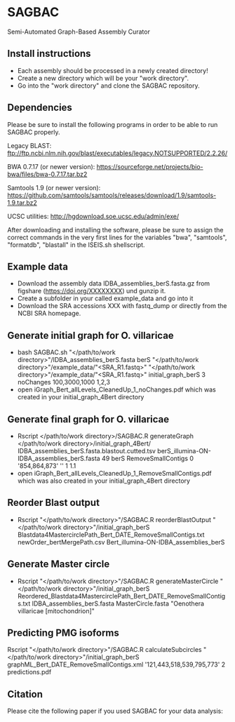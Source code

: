 # SAGBAC
Semi-Automated Graph-Based Assembly Curator

## Install instructions
* Each assembly should be processed in a newly created directory!
* Create a new directory which will be your "work directory".
* Go into the "work directory" and clone the SAGBAC repository.

## Dependencies
Please be sure to install the following programs in order to be able to run SAGBAC properly.

Legacy BLAST: ftp://ftp.ncbi.nlm.nih.gov/blast/executables/legacy.NOTSUPPORTED/2.2.26/

BWA 0.7.17 (or newer version): https://sourceforge.net/projects/bio-bwa/files/bwa-0.7.17.tar.bz2

Samtools 1.9 (or newer version): https://github.com/samtools/samtools/releases/download/1.9/samtools-1.9.tar.bz2

UCSC utilities: http://hgdownload.soe.ucsc.edu/admin/exe/

After downloading and installing the software, please be sure to assign the correct commands in the very first lines for the variables "bwa", "samtools", "formatdb", "blastall" in the ISEIS.sh shellscript.

## Example data
* Download the assembly data IDBA_assemblies_berS.fasta.gz from figshare (https://doi.org/XXXXXXXX) und gunzip it.
* Create a subfolder in your <source and data directory> called example_data and go into it
* Download the SRA accessions XXX with fastq_dump or directly from the NCBI SRA homepage.

## Generate initial graph for O. villaricae
* bash SAGBAC.sh "</path/to/work directory>"/IDBA_assemblies_berS.fasta berS "</path/to/work directory>"/example_data/"<SRA_R1.fastq>" "</path/to/work directory>"/example_data/"<SRA_R1.fastq>" initial_graph_berS 3 noChanges 100,3000,1000 1,2,3
* open iGraph_Bert_allLevels_CleanedUp_1_noChanges.pdf which was created in your initial_graph_4Bert directory

## Generate final graph for O. villaricae
* Rscript </path/to/work directory>/SAGBAC.R generateGraph </path/to/work directory>/initial_graph_4Bert/ IDBA_assemblies_berS.fasta.blastout.cutted.tsv berS_illumina-ON-IDBA_assemblies_berS.fasta 49 berS RemoveSmallContigs 0 '854,864,873' '' 1 1.1
* open iGraph_Bert_allLevels_CleanedUp_1_RemoveSmallContigs.pdf which was also created in your initial_graph_4Bert directory

## Reorder Blast output
* Rscript "</path/to/work directory>"/SAGBAC.R reorderBlastOutput "</path/to/work directory>"/initial_graph_berS Blastdata4MastercirclePath_Bert_DATE_RemoveSmallContigs.txt newOrder_bertMergePath.csv Bert_illumina-ON-IDBA_assemblies_berS

## Generate Master circle
* Rscript "</path/to/work directory>"/SAGBAC.R generateMasterCircle "</path/to/work directory>"/initial_graph_berS Reordered_Blastdata4MastercirclePath_Bert_DATE_RemoveSmallContigs.txt IDBA_assemblies_berS.fasta MasterCircle.fasta "Oenothera villaricae [mitochondrion]"

## Predicting PMG isoforms
Rscript "</path/to/work directory>"/SAGBAC.R calculateSubcircles "</path/to/work directory>"/initial_graph_berS graphML_Bert_DATE_RemoveSmallContigs.xml '121,443,518,539,795,773' 2 predictions.pdf

## Citation
Please cite the following paper if you used SAGBAC for your data analysis:
  
